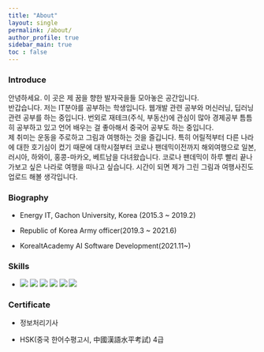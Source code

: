 ```yaml
---
title: "About"
layout: single
permalink: /about/
author_profile: true
sidebar_main: true
toc : false
---
```


### Introduce
안녕하세요. 이 곳은 제 꿈을 향한 발자국을들 모아놓은 공간입니다.
<br>
반갑습니다. 저는 IT분야를 공부하는 학생입니다. 웹개발 관련 공부와 머신러닝, 딥러닝 관련 공부를 하는 중입니다. 번외로 재테크(주식, 부동산)에 관심이 많아 경제공부 틈틈히 공부하고 있고 언어 배우는 걸 좋아해서 중국어 공부도 하는 중입니다. 
<br>
제 취미는 운동을 주로하고 그림과 여행하는 것을 즐깁니다. 특히 어릴적부터 다른 나라에 대한 호기심이 컸기 때문에 대학시절부터 코로나 팬데믹이전까지 해외여행으로 일본, 러시아, 하와이, 홍콩-마카오, 베트남을 다녀왔습니다. 코로나 팬데믹이 하루 빨리 끝나 가보고 싶은 나라로 여행을 떠나고 싶습니다. 시간이 되면 제가 그린 그림과 여행사진도 업로드 해볼 생각입니다.



### Biography

- Energy IT, Gachon University, Korea (2015.3 ~ 2019.2)

- Republic of Korea Army officer(2019.3 ~ 2021.6)

- KoreaItAcademy AI Software Development(2021.11~)


### Skills

- <img src="https://img.shields.io/badge/C-A8B9CC?style=flat-square&logo=C&logoColor=white"/> <img src="https://img.shields.io/badge/JAVA-007396?style=flat-square&logo=JAVA&logoColor=white"/> <img src="https://img.shields.io/badge/Python-3766AB?style=flat-square&logo=Python&logoColor=white"/> <img src="https://img.shields.io/badge/MySQL-4479A1?style=flat-square&logo=MySQL&logoColor=white"/> <img src="https://img.shields.io/badge/HTML5-E34F26?style=flat-square&logo=HTML5&logoColor=white"/> <img src="https://img.shields.io/badge/css-1572B6?style=flat-square&logo=css3&logoColor=white"/>


### Certificate

- 정보처리기사 

- HSK(중국 한어수평고시, 中國漢語水平考試) 4급

